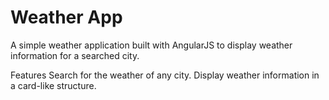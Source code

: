 # Weather App

A simple weather application built with AngularJS to display weather information for a searched city.

Features
Search for the weather of any city.
Display weather information in a card-like structure.
